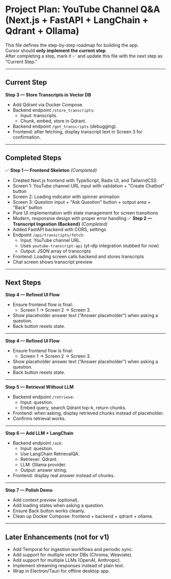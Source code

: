 # Project Plan: YouTube Channel Q&A (Next.js + FastAPI + LangChain + Qdrant + Ollama)

This file defines the step-by-step roadmap for building the app.  
Cursor should **only implement the current step**.  
After completing a step, mark it ✅ and update this file with the next step as “Current Step.”  

---

## Current Step
**Step 3 — Store Transcripts in Vector DB**

- Add Qdrant via Docker Compose.
- Backend endpoint `/store_transcripts`:
  - Input: transcripts.
  - Chunk, embed, store in Qdrant.
- Backend endpoint `/get_transcripts` (debugging).
- Frontend: after fetching, display transcript text in Screen 3 for confirmation.

---

## Completed Steps

✅ **Step 1 — Frontend Skeleton** *(Completed)*
- Created Next.js frontend with TypeScript, Radix UI, and TailwindCSS
- Screen 1: YouTube channel URL input with validation + "Create Chatbot" button
- Screen 2: Loading indicator with spinner animation
- Screen 3: Question input + "Ask Question" button + output area + "Back" button
- Pure UI implementation with state management for screen transitions
- Modern, responsive design with proper error handling
✅ **Step 2 — Transcript Ingestion (Backend)** *(Completed)*
- Added FastAPI backend with CORS, settings
- Endpoint `/api/transcripts/fetch`:
  - Input: YouTube channel URL.
  - Uses `youtube-transcript-api` (yt-dlp integration stubbed for now)
  - Output: JSON array of transcripts
- Frontend: Loading screen calls backend and stores transcripts
- Chat screen shows transcript preview

---

## Next Steps

**Step 4 — Refined UI Flow**
- Ensure frontend flow is final:
  - Screen 1 → Screen 2 → Screen 3.
- Show placeholder answer text (“Answer placeholder”) when asking a question.
- Back button resets state.

---

**Step 4 — Refined UI Flow**
- Ensure frontend flow is final:
  - Screen 1 → Screen 2 → Screen 3.
- Show placeholder answer text (“Answer placeholder”) when asking a question.
- Back button resets state.

---

**Step 5 — Retrieval Without LLM**
- Backend endpoint `/retrieve`:
  - Input: question.
  - Embed query, search Qdrant top-k, return chunks.
- Frontend: when asking, display retrieved chunks instead of placeholder.
- Confirms retrieval works.

---

**Step 6 — Add LLM + LangChain**
- Backend endpoint `/ask`:
  - Input: question.
  - Use LangChain RetrievalQA.
  - Retriever: Qdrant.
  - LLM: Ollama provider.
  - Output: answer string.
- Frontend: display real answer instead of chunks.

---

**Step 7 — Polish Demo**
- Add context preview (optional).
- Add loading states when asking a question.
- Ensure Back button works cleanly.
- Clean up Docker Compose: frontend + backend + qdrant + ollama.

---

## Later Enhancements (not for v1)
- Add Temporal for ingestion workflows and periodic sync.
- Add support for multiple vector DBs (Chroma, Weaviate).
- Add support for multiple LLMs (OpenAI, Anthropic).
- Implement streaming responses instead of plain text.
- Wrap in Electron/Tauri for offline desktop app.

